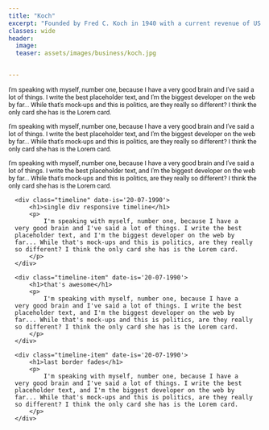 ```yaml
---
title: "Koch"
excerpt: "Founded by Fred C. Koch in 1940 with a current revenue of ‎US $110 billion (2019)""
classes: wide
header:
  image: 
  teaser: assets/images/business/koch.jpg


---
```


I'm speaking with myself, number one, because I have a very good brain and I've said a lot of things. I write the best placeholder text, and I'm the biggest developer on the web by far... While that's mock-ups and this is politics, are they really so different? I think the only card she has is the Lorem card.

I'm speaking with myself, number one, because I have a very good brain and I've said a lot of things. I write the best placeholder text, and I'm the biggest developer on the web by far... While that's mock-ups and this is politics, are they really so different? I think the only card she has is the Lorem card.

I'm speaking with myself, number one, because I have a very good brain and I've said a lot of things. I write the best placeholder text, and I'm the biggest developer on the web by far... While that's mock-ups and this is politics, are they really so different? I think the only card she has is the Lorem card.

<style type="text/css">
h1 { font-size: 2rem; margin-bottom: .5em; }
p { font-family: 'Roboto', sans-serif; font-size: .8rem; }
.container { max-width:1024px; width:95%; margin:0 auto; }

ul.timeline { list-style-type: none; position: relative; }

ul.timeline:before {
		content: attr(date-is);
		position: absolute;
		left: 2em;
		font-weight: bold;
		top: 1em;
		display: block;
		font-weight: 700;
		font-size: .785rem; }

ul.timeline:after {
		width: 10px;
		height: 10px;
		display: block;
		top: 1em;
		position: absolute;
		left: -7px;
		border-radius: 10px;
		content: '';
		border: 2px solid $border-color;
		background: white; }
</style>


<div class="container">

	<div class="timeline" date-is='20-07-1990'>
		<h1>single div responsive timeline</h1>
		<p>
			I'm speaking with myself, number one, because I have a very good brain and I've said a lot of things. I write the best placeholder text, and I'm the biggest developer on the web by far... While that's mock-ups and this is politics, are they really so different? I think the only card she has is the Lorem card.
		</p>
	</div>
	
	<div class="timeline-item" date-is='20-07-1990'>
		<h1>that's awesome</h1>
		<p>
			I'm speaking with myself, number one, because I have a very good brain and I've said a lot of things. I write the best placeholder text, and I'm the biggest developer on the web by far... While that's mock-ups and this is politics, are they really so different? I think the only card she has is the Lorem card.
		</p>
	</div>
	
	<div class="timeline-item" date-is='20-07-1990'>
		<h1>last border fades</h1>
		<p>
			I'm speaking with myself, number one, because I have a very good brain and I've said a lot of things. I write the best placeholder text, and I'm the biggest developer on the web by far... While that's mock-ups and this is politics, are they really so different? I think the only card she has is the Lorem card.
		</p>
	</div>
	
</div>